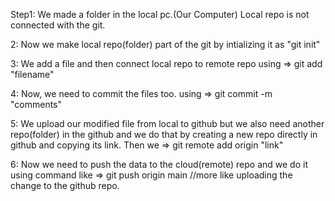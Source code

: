 Step1:
We made a folder in the local pc.(Our Computer)
Local repo is not connected with the git.

2:
Now we make local repo(folder) part of the git by 
intializing it as "git init"

3:
We add a file and then connect local repo to remote 
repo using => git add "filename"

4:
Now, we need to commit the files too. using
=> git commit -m "comments"

5:
We upload our modified file from local to github
but we also need another repo(folder) in the github
and we do that by creating a new repo directly in github and copying its link. Then we 
=> git remote add origin "link"

6: 
Now we need to push the data to the cloud(remote) repo and we do it using command like
=> git push origin main
//more like uploading the change to the github repo.

